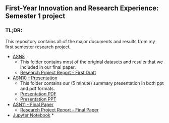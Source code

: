 ## First-Year Innovation and Research Experience: Semester 1 project

### TL;DR:

This repository contains all of the major documents and results from my first semester research project.

* [ASN8](/ASN8)
  * This folder contains most of the original datasets and results that we included in our final paper.
  * [Research Project Report - First Draft](/ASN8/ASN8%20Draft%20Report)
* [ASN10 - Presentation](/ASN10)
  * This folder contains our (5 minute) summary presentation in both ppt and pdf formats.
  * [Presentation PDF](/ASN10%20Research%20Project%20Succinct%20Presentation.pdf)
  * [Presentation PPT](/ASN10%20Research%20Project%20Succinct%20Presentation.pptx)
* [ASN11 - Final Paper](/ASN11)
  * [Research Project Report - Final Paper](/ASN11/ASN11%20Research%20Project%20Report.pdf)
* [Jupyter Notebook](/jupyter)
  *

